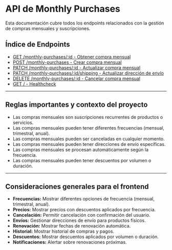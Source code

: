 # API de Monthly Purchases

Esta documentación cubre todos los endpoints relacionados con la gestión de compras mensuales y suscripciones.

## Índice de Endpoints

- [GET /monthly-purchases/:id - Obtener compra mensual](./monthly-purchases-get.md)
- [POST /monthly-purchases - Crear compra mensual](./monthly-purchases-create.md)
- [PATCH /monthly-purchases/:id - Actualizar compra mensual](./monthly-purchases-update.md)
- [PATCH /monthly-purchases/:id/shipping - Actualizar dirección de envío](./monthly-purchases-shipping-update.md)
- [DELETE /monthly-purchases/:id - Cancelar compra mensual](./monthly-purchases-cancel.md)
- [GET / - Healthcheck](./monthly-purchases-healthcheck.md)

---

## Reglas importantes y contexto del proyecto

- Las compras mensuales son suscripciones recurrentes de productos o servicios.
- Las compras mensuales pueden tener diferentes frecuencias (mensual, trimestral, anual).
- Las compras mensuales pueden ser canceladas en cualquier momento.
- Las compras mensuales pueden tener direcciones de envío específicas.
- Las compras mensuales se procesan automáticamente según la frecuencia.
- Las compras mensuales pueden tener descuentos por volumen o duración.

---

## Consideraciones generales para el frontend

- **Frecuencias:** Mostrar diferentes opciones de frecuencia (mensual, trimestral, anual).
- **Precios:** Mostrar precios con descuentos aplicados por frecuencia.
- **Cancelación:** Permitir cancelación con confirmación del usuario.
- **Envíos:** Gestionar direcciones de envío para productos físicos.
- **Renovación:** Mostrar fechas de renovación automática.
- **Historial:** Mostrar historial de compras y pagos.
- **Descuentos:** Mostrar descuentos aplicados por volumen o duración.
- **Notificaciones:** Alertar sobre renovaciones próximas. 